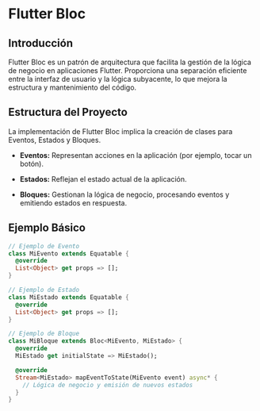 # Flutter Bloc

## Introducción

Flutter Bloc es un patrón de arquitectura que facilita la gestión de la lógica de negocio en aplicaciones Flutter. Proporciona una separación eficiente entre la interfaz de usuario y la lógica subyacente, lo que mejora la estructura y mantenimiento del código.

## Estructura del Proyecto

La implementación de Flutter Bloc implica la creación de clases para Eventos, Estados y Bloques.

- **Eventos:** Representan acciones en la aplicación (por ejemplo, tocar un botón).
  
- **Estados:** Reflejan el estado actual de la aplicación.

- **Bloques:** Gestionan la lógica de negocio, procesando eventos y emitiendo estados en respuesta.

## Ejemplo Básico

```dart
// Ejemplo de Evento
class MiEvento extends Equatable {
  @override
  List<Object> get props => [];
}

// Ejemplo de Estado
class MiEstado extends Equatable {
  @override
  List<Object> get props => [];
}

// Ejemplo de Bloque
class MiBloque extends Bloc<MiEvento, MiEstado> {
  @override
  MiEstado get initialState => MiEstado();

  @override
  Stream<MiEstado> mapEventToState(MiEvento event) async* {
    // Lógica de negocio y emisión de nuevos estados
  }
}
